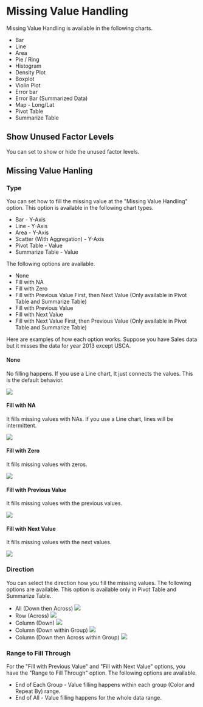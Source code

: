# Missing Value Handling

Missing Value Handling is available in the following charts. 

* Bar
* Line
* Area
* Pie / Ring
* Histogram
* Density Plot
* Boxplot
* Violin Plot
* Error bar
* Error Bar (Summarized Data)
* Map - Long/Lat 
* Pivot Table 
* Summarize Table 


## Show Unused Factor Levels

You can set to show or hide the unused factor levels.

## Missing Value Hanling 


### Type

You can set how to fill the missing value at the "Missing Value Handling" option. This option is available in the following chart types.

* Bar - Y-Axis
* Line - Y-Axis
* Area - Y-Axis
* Scatter (With Aggregation) - Y-Axis
* Pivot Table - Value
* Summarize Table - Value

The following options are available. 

* None 
* Fill with NA 
* Fill with Zero
* Fill with Previous Value First, then Next Value (Only available in Pivot Table and Summarize Table)
* Fill with Previous Value
* Fill with Next Value
* Fill with Next Value First, then Previous Value (Only available in Pivot Table and Summarize Table)

Here are examples of how each option works. Suppose you have Sales data but it misses the data for year 2013 except USCA. 

#### None 

No filling happens. If you use a Line chart, It just connects the values. This is the default behavior.

![](images/mvh1.png)

#### Fill with NA 

It fills missing values with NAs. If you use a Line chart, lines will be intermittent.

![](images/mvh2.png)

#### Fill with Zero

It fills missing values with zeros.

![](images/mvh3.png)


#### Fill with Previous Value

It fills missing values with the previous values.

![](images/mvh4.png)

#### Fill with Next Value


It fills missing values with the next values.

![](images/mvh5.png)




### Direction 

You can select the direction how you fill the missing values. The following options are available.  This option is available only in Pivot Table and Summarize Table.

* All (Down then Across)
![](images/mvh_direction1.png)
* Row (Across)
![](images/mvh_direction2.png)
* Column (Down)
![](images/mvh_direction3.png)
* Column (Down within Group)
![](images/mvh_direction4.png)
* Column (Down then Across within Group)
![](images/mvh_direction5.png)


### Range to Fill Through

For the "Fill with Previous Value" and "Fill with Next Value" options, you have the "Range to Fill Through" option. The following options are available.

* End of Each Group - Value filling happens within each group (Color and Repeat By) range. 
* End of All - Value filling happens for the whole data range. 
